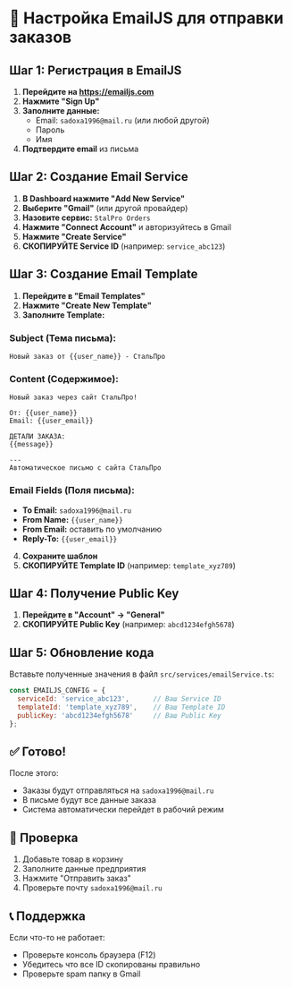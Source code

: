 # 📧 Настройка EmailJS для отправки заказов

## Шаг 1: Регистрация в EmailJS

1. **Перейдите на https://emailjs.com**
2. **Нажмите "Sign Up"** 
3. **Заполните данные:**
   - Email: `sadoxa1996@mail.ru` (или любой другой)
   - Пароль
   - Имя
4. **Подтвердите email** из письма

## Шаг 2: Создание Email Service

1. **В Dashboard нажмите "Add New Service"**
2. **Выберите "Gmail"** (или другой провайдер)
3. **Назовите сервис:** `StalPro Orders`
4. **Нажмите "Connect Account"** и авторизуйтесь в Gmail
5. **Нажмите "Create Service"**
6. **СКОПИРУЙТЕ Service ID** (например: `service_abc123`)

## Шаг 3: Создание Email Template

1. **Перейдите в "Email Templates"**
2. **Нажмите "Create New Template"**
3. **Заполните Template:**

### Subject (Тема письма):
```
Новый заказ от {{user_name}} - СтальПро
```

### Content (Содержимое):
```
Новый заказ через сайт СтальПро!

От: {{user_name}}
Email: {{user_email}}

ДЕТАЛИ ЗАКАЗА:
{{message}}

---
Автоматическое письмо с сайта СтальПро
```

### Email Fields (Поля письма):
- **To Email:** `sadoxa1996@mail.ru`
- **From Name:** `{{user_name}}`
- **From Email:** оставить по умолчанию
- **Reply-To:** `{{user_email}}`

4. **Сохраните шаблон**
5. **СКОПИРУЙТЕ Template ID** (например: `template_xyz789`)

## Шаг 4: Получение Public Key

1. **Перейдите в "Account" → "General"**
2. **СКОПИРУЙТЕ Public Key** (например: `abcd1234efgh5678`)

## Шаг 5: Обновление кода

Вставьте полученные значения в файл `src/services/emailService.ts`:

```javascript
const EMAILJS_CONFIG = {
  serviceId: 'service_abc123',      // Ваш Service ID
  templateId: 'template_xyz789',    // Ваш Template ID
  publicKey: 'abcd1234efgh5678'     // Ваш Public Key
};
```

## ✅ Готово!

После этого:
- Заказы будут отправляться на `sadoxa1996@mail.ru`
- В письме будут все данные заказа
- Система автоматически перейдет в рабочий режим

## 🔧 Проверка

1. Добавьте товар в корзину
2. Заполните данные предприятия  
3. Нажмите "Отправить заказ"
4. Проверьте почту `sadoxa1996@mail.ru`

## 📞 Поддержка

Если что-то не работает:
- Проверьте консоль браузера (F12)
- Убедитесь что все ID скопированы правильно
- Проверьте spam папку в Gmail